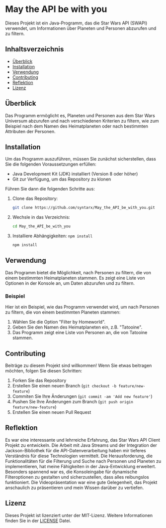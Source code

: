 # May the API be with you

Dieses Projekt ist ein Java-Programm, das die Star Wars API (SWAPI) verwendet, um Informationen über Planeten und Personen abzurufen und zu filtern.

## Inhaltsverzeichnis

- [Überblick](#überblick)
- [Installation](#installation)
- [Verwendung](#verwendung)
- [Contributing](#contributing)
- [Reflektion](#reflektion)
- [Lizenz](#lizenz)

## Überblick

Das Programm ermöglicht es, Planeten und Personen aus dem Star Wars Universum abzurufen und nach verschiedenen Kriterien zu filtern, wie zum Beispiel nach dem Namen des Heimatplaneten oder nach bestimmten Attributen der Personen.

## Installation

Um das Programm auszuführen, müssen Sie zunächst sicherstellen, dass Sie die folgenden Voraussetzungen erfüllen:

- Java Development Kit (JDK) installiert (Version 8 oder höher)
- Git zur Verfügung, um das Repository zu klonen

Führen Sie dann die folgenden Schritte aus:

1. Clone das Repository:
    ```bash
    git clone https://github.com/syntarx/May_the_API_be_with_you.git

2. Wechsle in das Verzeichnis: 
    ```bash
    cd May_the_API_be_with_you
   
3. Installiere Abhängigkeiten: `npm install`
    ```bash
    npm install

## Verwendung

Das Programm bietet die Möglichkeit, nach Personen zu filtern, die von einem bestimmten Heimatplaneten stammen. Es zeigt eine Liste von Optionen in der Konsole an, um Daten abzurufen und zu filtern.

### Beispiel

Hier ist ein Beispiel, wie das Programm verwendet wird, um nach Personen zu filtern, die von einem bestimmten Planeten stammen:

1. Wählen Sie die Option "Filter by Homeworld".
2. Geben Sie den Namen des Heimatplaneten ein, z.B. "Tatooine".
3. Das Programm zeigt eine Liste von Personen an, die von Tatooine stammen.

## Contributing

Beiträge zu diesem Projekt sind willkommen! Wenn Sie etwas beitragen möchten, folgen Sie diesen Schritten:

1. Forken Sie das Repository
2. Erstellen Sie einen neuen Branch (`git checkout -b feature/new-feature`)
3. Commiten Sie Ihre Änderungen (`git commit -am 'Add new feature'`)
4. Pushen Sie Ihre Änderungen zum Branch (`git push origin feature/new-feature`)
5. Erstellen Sie einen neuen Pull Request

## Reflektion

Es war eine interessante und lehrreiche Erfahrung, das Star Wars API Client Projekt zu entwickeln. Die Arbeit mit Java Streams und der Integration der Jackson-Bibliothek für die API-Datenverarbeitung haben mir tieferes Verständnis für diese Technologien vermittelt. Die Herausforderung, die Funktionalitäten für die Filterung und Suche nach Personen und Planeten zu implementieren, hat meine Fähigkeiten in der Java-Entwicklung erweitert. Besonders spannend war es, die Konsoleingabe für dynamische Filteroptionen zu gestalten und sicherzustellen, dass alles reibungslos funktioniert. Die Videopräsentation war eine gute Gelegenheit, das Projekt anschaulich zu präsentieren und mein Wissen darüber zu vertiefen.

## Lizenz

Dieses Projekt ist lizenziert unter der MIT-Lizenz. Weitere Informationen finden Sie in der [LICENSE](./LICENSE) Datei.